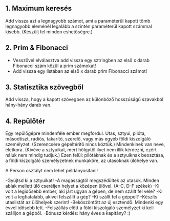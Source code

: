 ## 1. Maximum keresés

Add vissza azt a legnagyobb számot, ami a paraméterül kapott tömb legnagyobb eleménél legalább a szintén paraméterül
kapott számmal kisebb. (Készülj fel minden eshetőségre.)

## 2. Prim & Fibonacci

- Vesszővel elválasztva add vissza egy sztringben az első x darab Fibonacci szám közűl a prím számokat!
- Add vissza egy listában az első x darab prim Fibonacci számot!

## 3. Statisztika szövegből

Add vissza, hogy a kapott szövegben az különböző hosszúságú szavakból hány-hány darab van.

## 4. Repülőtér

Egy repülőgépre mindenféle ember megfordul. Utas, sztyui, pilóta, másodtiszt, rádiós, takarító, szerelő, vagy más egyéb
földi kiszolgáló személyzet. (Szerencsére gépeltérítő nincs köztük.)
Mindenkinek van neve, életkora. (Kivéve a sztyuikat, mert hölgytől ilyet nem illik kérdezni, ezért náluk nem mindig
tudjuk.)
Ezen felül: pilótáknak és a sztyuiknak beosztása, a földi kiszolgáló személyzetnek munkaköre, az utasoknak ülőhelye van.

A Person osztályt nem lehet példányosítani!

-Gyüjtsd ki a sztyuikat!
-A magasságtól megszédültek az utasok. Minden ablak mellett ülő cseréljen helyet a középen ülővel. (A-C, D-F székek)
-Ki volt a legidősebb ember, aki járt ugyan a gépen, de nem szállt fel vele? -Ki volt a legfiatalabb, akivel felszállt a
gép? -Ki szállt fel a géppel? -Készíts utaslistát az ülőhelyek szerint!
-Beköszöntött az új esztendő. Mindenki egy évvel idősebb lett. -Felszállás előtt a földi kiszolgáló személyzet ki kell
szálljon a gépből. -Bónusz kérdés: hány éves a kapitány? :)

